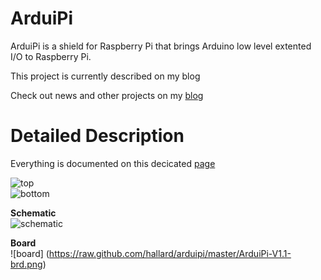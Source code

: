 ArduiPi
=======

ArduiPi is a shield for Raspberry Pi that brings Arduino low level extented I/O to Raspberry Pi.

This project is currently described on my blog


Check out news and other projects on my [blog][4] 

Detailed Description
====================

Everything is documented on this decicated [page][3]

![top](http://hallard.me/blog/wp-content/uploads/2013/10/ArduiPi-V10-front-e1381749389278-1024x662.jpg)  
![bottom](http://hallard.me/blog/wp-content/uploads/2013/10/ArduiPi-V10-back-e1381749361529.jpg)

**Schematic**  
![schematic](https://raw.github.com/hallard/arduipi/master/ArduiPi-V1.1-sch.png)

**Board**  
![board] (https://raw.github.com/hallard/arduipi/master/ArduiPi-V1.1-brd.png)

[3]: http://hallard.me/arduipi-the-shield-that-brings-arduino-to-raspberry-pi/
[4]: http://hallard.me

